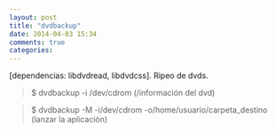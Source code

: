 ```yaml
---
layout: post
title: "dvdbackup"
date: 2014-04-03 15:34
comments: true
categories: 
---
```

[dependencias: libdvdread, libdvdcss]. Ripeo de dvds.

>$ dvdbackup -i /dev/cdrom  (/información del dvd)

>$ dvdbackup -M -i/dev/cdrom -o/home/usuario/carpeta_destino (lanzar la aplicación)

